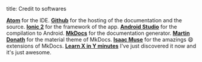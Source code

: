title: Credit to softwares

**[Atom](http://atom.io/)** for the IDE.
**[Github](http://github.com/)** for the hosting of the documentation and the source.
**[Ionic 2](http://ionic.io/)** for the framework of the app.
**[Android Studio](https://developer.android.com/studio/index.html)** for the compilation to Android.
**[MkDocs](http://mkdocs.org/)** for the documentation generator.
**[Martin Donath](http://squidfunk.github.io/mkdocs-material)** for the material theme of MkDocs.
**[Isaac Muse](https://github.com/facelessuser/pymdown-extensions)** for the amazings :smile: extensions of MkDocs.
**[Learn X in Y minutes](https://learnxinyminutes.com)** I've just discovered it now and it's just awesome.

